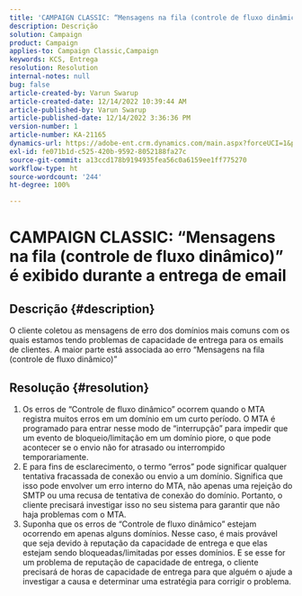```yaml
---
title: 'CAMPAIGN CLASSIC: “Mensagens na fila (controle de fluxo dinâmico)” é exibido durante a entrega de email'
description: Descrição
solution: Campaign
product: Campaign
applies-to: Campaign Classic,Campaign
keywords: KCS, Entrega
resolution: Resolution
internal-notes: null
bug: false
article-created-by: Varun Swarup
article-created-date: 12/14/2022 10:39:44 AM
article-published-by: Varun Swarup
article-published-date: 12/14/2022 3:36:36 PM
version-number: 1
article-number: KA-21165
dynamics-url: https://adobe-ent.crm.dynamics.com/main.aspx?forceUCI=1&pagetype=entityrecord&etn=knowledgearticle&id=306a509a-9b7b-ed11-81ac-6045bd006e5a
exl-id: fe071b1d-c525-420b-9592-8052188fa27c
source-git-commit: a13ccd178b9194935fea56c0a6159ee1ff775270
workflow-type: ht
source-wordcount: '244'
ht-degree: 100%

---
```


# CAMPAIGN CLASSIC: “Mensagens na fila (controle de fluxo dinâmico)” é exibido durante a entrega de email

## Descrição {#description}


O cliente coletou as mensagens de erro dos domínios mais comuns com os quais estamos tendo problemas de capacidade de entrega para os emails de clientes. A maior parte está associada ao erro “Mensagens na fila (controle de fluxo dinâmico)”


## Resolução {#resolution}


1. Os erros de “Controle de fluxo dinâmico” ocorrem quando o MTA registra muitos erros em um domínio em um curto período. O MTA é programado para entrar nesse modo de “interrupção” para impedir que um evento de bloqueio/limitação em um domínio piore, o que pode acontecer se o envio não for atrasado ou interrompido temporariamente.
2. E para fins de esclarecimento, o termo “erros” pode significar qualquer tentativa fracassada de conexão ou envio a um domínio. Significa que isso pode envolver um erro interno do MTA, não apenas uma rejeição do SMTP ou uma recusa de tentativa de conexão do domínio. Portanto, o cliente precisará investigar isso no seu sistema para garantir que não haja problemas com o MTA.
3. Suponha que os erros de “Controle de fluxo dinâmico” estejam ocorrendo em apenas alguns domínios. Nesse caso, é mais provável que seja devido à reputação da capacidade de entrega e que elas estejam sendo bloqueadas/limitadas por esses domínios. E se esse for um problema de reputação de capacidade de entrega, o cliente precisará de horas de capacidade de entrega para que alguém o ajude a investigar a causa e determinar uma estratégia para corrigir o problema.
